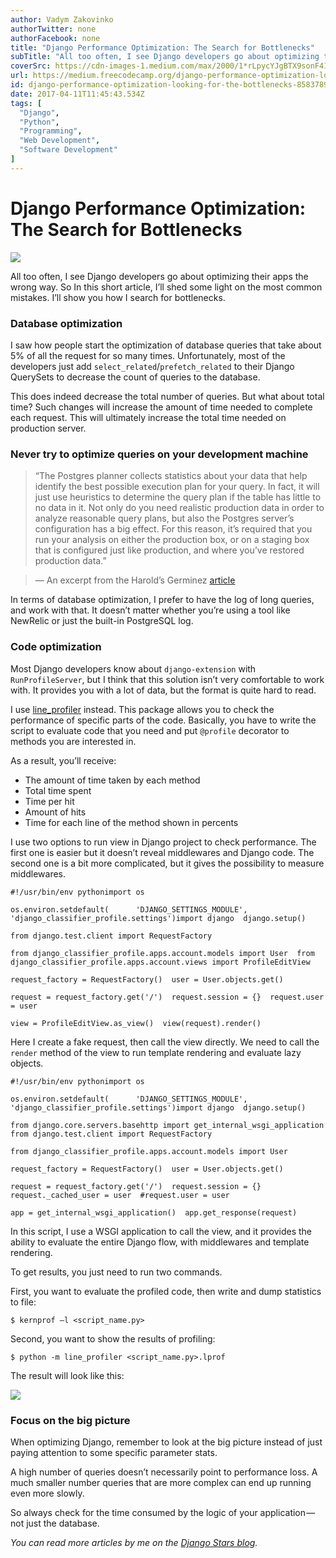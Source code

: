 ```yaml
---
author: Vadym Zakovinko
authorTwitter: none
authorFacebook: none
title: "Django Performance Optimization: The Search for Bottlenecks"
subTitle: "All too often, I see Django developers go about optimizing their apps the wrong way. So In this short article, I’ll shed some light on th..."
coverSrc: https://cdn-images-1.medium.com/max/2000/1*rLpycYJgBTX9sonF41YQBg.png
url: https://medium.freecodecamp.org/django-performance-optimization-looking-for-the-bottlenecks-8583789e341b
id: django-performance-optimization-looking-for-the-bottlenecks-8583789e341b
date: 2017-04-11T11:45:43.534Z
tags: [
  "Django",
  "Python",
  "Programming",
  "Web Development",
  "Software Development"
]
---
```

# Django Performance Optimization: The Search for Bottlenecks







![](https://cdn-images-1.medium.com/max/2000/1*rLpycYJgBTX9sonF41YQBg.png)







All too often, I see Django developers go about optimizing their apps the wrong way. So In this short article, I’ll shed some light on the most common mistakes. I’ll show you how I search for bottlenecks.

### Database optimization

I saw how people start the optimization of database queries that take about 5% of all the request for so many times. Unfortunately, most of the developers just add `select_related`/`prefetch_related` to their Django QuerySets to decrease the count of queries to the database.

This does indeed decrease the total number of queries. But what about total time? Such changes will increase the amount of time needed to complete each request. This will ultimately increase the total time needed on production server.

### Never try to optimize queries on your development machine

> “The Postgres planner collects statistics about your data that help identify the best possible execution plan for your query. In fact, it will just use heuristics to determine the query plan if the table has little to no data in it. Not only do you need realistic production data in order to analyze reasonable query plans, but also the Postgres server’s configuration has a big effect. For this reason, it’s required that you run your analysis on either the production box, or on a staging box that is configured just like production, and where you’ve restored production data.”

> — An excerpt from the Harold’s Germinez [article](https://robots.thoughtbot.com/postgresql-performance-considerations)

In terms of database optimization, I prefer to have the log of long queries, and work with that. It doesn’t matter whether you’re using a tool like NewRelic or just the built-in PostgreSQL log.

### Code optimization

Most Django developers know about `django-extension` with `RunProfileServer`, but I think that this solution isn’t very comfortable to work with. It provides you with a lot of data, but the format is quite hard to read.

I use [line_profiler](https://github.com/rkern/line_profiler) instead. This package allows you to check the performance of specific parts of the code. Basically, you have to write the script to evaluate code that you need and put `@profile` decorator to methods you are interested in.

As a result, you’ll receive:

*   The amount of time taken by each method
*   Total time spent
*   Time per hit
*   Amount of hits
*   Time for each line of the method shown in percents

I use two options to run view in Django project to check performance. The first one is easier but it doesn’t reveal middlewares and Django code. The second one is a bit more complicated, but it gives the possibility to measure middlewares.

    #!/usr/bin/env pythonimport os

    os.environ.setdefault(      'DJANGO_SETTINGS_MODULE',    'django_classifier_profile.settings')import django  django.setup()

    from django.test.client import RequestFactory

    from django_classifier_profile.apps.account.models import User  from django_classifier_profile.apps.account.views import ProfileEditView

    request_factory = RequestFactory()  user = User.objects.get()

    request = request_factory.get('/')  request.session = {}  request.user = user

    view = ProfileEditView.as_view()  view(request).render()

Here I create a fake request, then call the view directly. We need to call the `render` method of the view to run template rendering and evaluate lazy objects.

    #!/usr/bin/env pythonimport os

    os.environ.setdefault(      'DJANGO_SETTINGS_MODULE',    'django_classifier_profile.settings')import django  django.setup()

    from django.core.servers.basehttp import get_internal_wsgi_application  from django.test.client import RequestFactory

    from django_classifier_profile.apps.account.models import User

    request_factory = RequestFactory()  user = User.objects.get()

    request = request_factory.get('/')  request.session = {}  request._cached_user = user  #request.user = user

    app = get_internal_wsgi_application()  app.get_response(request)

In this script, I use a WSGI application to call the view, and it provides the ability to evaluate the entire Django flow, with middlewares and template rendering.

To get results, you just need to run two commands.

First, you want to evaluate the profiled code, then write and dump statistics to file:

    $ kernprof –l <script_name.py>

Second, you want to show the results of profiling:

    $ python -m line_profiler <script_name.py>.lprof

The result will look like this:







![](https://cdn-images-1.medium.com/max/2000/1*lifoTtPsge-6vsI9ffQVdA.png)







### Focus on the big picture

When optimizing Django, remember to look at the big picture instead of just paying attention to some specific parameter stats.

A high number of queries doesn’t necessarily point to performance loss. A much smaller number queries that are more complex can end up running even more slowly.

So always check for the time consumed by the logic of your application — not just the database.

_You can read more articles by me on the_ [_Django Stars blog_](http://djangostars.com/blog/django-performance-optimization-tips/)_._








